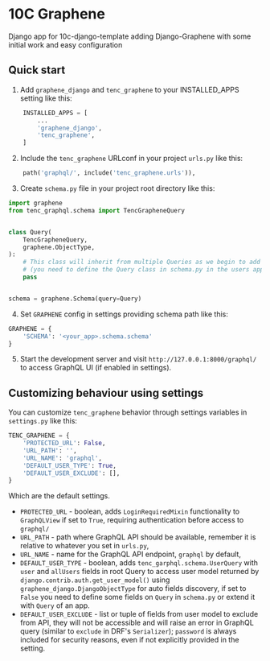 # 10C Graphene

Django app for 10c-django-template adding Django-Graphene with some initial work and easy configuration

## Quick start

1. Add `graphene_django` and `tenc_graphene` to your INSTALLED_APPS setting like this:
```python
    INSTALLED_APPS = [
        ...
        'graphene_django',
        'tenc_graphene',
    ]
```
2. Include the `tenc_graphene` URLconf in your project `urls.py` like this:
```python
    path('graphql/', include('tenc_graphene.urls')),
```
3. Create `schema.py` file in your project root directory like this:
```python
import graphene
from tenc_graphql.schema import TencGrapheneQuery


class Query(
    TencGrapheneQuery,
    graphene.ObjectType,
):
    # This class will inherit from multiple Queries as we begin to add more apps to our project.
    # (you need to define the Query class in schema.py in the users app first)
    pass


schema = graphene.Schema(query=Query)

```
4. Set `GRAPHENE` config in settings providing schema path like this:
```python
GRAPHENE = {
    'SCHEMA': '<your_app>.schema.schema'
}
```
5. Start the development server and visit `http://127.0.0.1:8000/graphql/`
   to access GraphQL UI (if enabled in settings).
 
 
## Customizing behaviour using settings

You can customize `tenc_graphene` behavior through settings variables in `settings.py` like this:

```python
TENC_GRAPHENE = {
    'PROTECTED_URL': False,
    'URL_PATH': '',
    'URL_NAME': 'graphql',
    'DEFAULT_USER_TYPE': True,
    'DEFAULT_USER_EXCLUDE': [],
}
``` 

Which are the default settings.

- `PROTECTED_URL` - boolean, adds `LoginRequiredMixin` functionality to `GraphQLView` if set to `True`, requiring 
authentication before access to `graphql/`
- `URL_PATH` - path where GraphQL API should be available, remember it is relative to whatever you set in `urls.py`,
- `URL_NAME` - name for the GraphQL API endpoint, `graphql` by default,
- `DEFAULT_USER_TYPE` - boolean, adds `tenc_garphql.schema.UserQuery` with `user` and `allUsers` fields in root Query 
to access user model returned by `django.contrib.auth.get_user_model()` using `graphene_django.DjangoObjectType` for 
auto fields discovery, if set to `False` you need to define some fields on `Query` in `schema.py` or extend it with 
`Query` of an app.
- `DEFAULT_USER_EXCLUDE` - list or tuple of fields from user model to exclude from API, they will not be accessible and 
will raise an error in GraphQL query (similar to `exclude` in DRF's `Serializer`); `password` is always included for 
security reasons, even if not explicitly provided in the setting.
